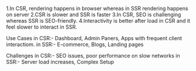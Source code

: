 <!-- TASK 2
Problem Statement
Explain the key differences and use cases between React's Client-Side Rendering (CSR) and Server-Side
Rendering (SSR). Provide examples of scenarios where each approach is advantageous, and discuss the
challenges associated with using React in both contexts. -->
1.In CSR, rendering happens in browser whereas in SSR rendering happens on server
2.CSR is slower and SSR is faster
3.In CSR, SEO is challenging whereas SSR is SEO-friendly.
4.Interactivity is better after load in CSR and it feel slower to interact in SSR.

Use Cases in CSR:- Dashboard, Admin Paners, Apps with frequent client interactiom.
in SSR:- E-commerce, Blogs, Landing pages

Challenges in CSR:- SEO issues, poor performance on slow networks
in SSR:- Server load increases, Complex Setup